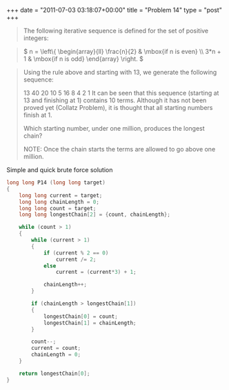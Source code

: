 +++
date = "2011-07-03 03:18:07+00:00"
title = "Problem 14"
type = "post"
+++

<blockquote>
The following iterative sequence is defined for the set of positive integers:
</blockquote>

<blockquote>
$
n =
\left\{
	\begin{array}{ll}
		\frac{n}{2}  & \mbox{if n is even} \\
		3*n + 1 & \mbox{if n is odd}
	\end{array}
\right.
$
</blockquote>

<blockquote>
Using the rule above and starting with 13, we generate the following sequence:

13  40  20  10  5  16  8  4  2  1
It can be seen that this sequence (starting at 13 and finishing at 1) contains 10 terms. Although it has not been proved yet (Collatz Problem), it is thought that all starting numbers finish at 1.

Which starting number, under one million, produces the longest chain?

NOTE: Once the chain starts the terms are allowed to go above one million.
</blockquote>

<!--more-->

Simple and quick brute force solution

```cpp
long long P14 (long long target)
{
	long long current = target;
	long long chainLength = 0;
	long long count = target;
	long long longestChain[2] = {count, chainLength};

	while (count > 1)
	{
		while (current > 1)
		{
			if (current % 2 == 0)
				current /= 2;
			else
				current = (current*3) + 1;

			chainLength++;
		}

		if (chainLength > longestChain[1])
		{
			longestChain[0] = count;
			longestChain[1] = chainLength;
		}

		count--;
		current = count;
		chainLength = 0;
	}

	return longestChain[0];
}
```

